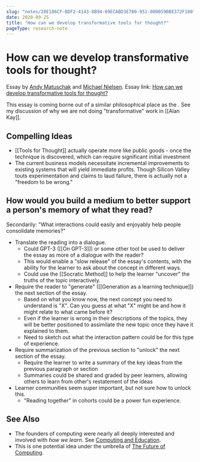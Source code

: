 ```yaml
---
slug: "notes/20E186CF-BDF2-4143-8B94-69ECABD3E7B0-951-000059BBE372F180"
date: 2020-09-25
title: "How can we develop transformative tools for thought?"
pageType: research-note
---
```

# How can we develop transformative tools for thought?
Essay by [Andy Matuschak](https://andymatuschak.org/) and [Michael Nielsen](http://michaelnielsen.org/).
Essay link: [How can we develop transformative tools for thought?](https://numinous.productions/ttft/#mnemonic-video)

This essay is coming borne out of a similar philosophical place as the . See my discussion of why we are not doing "transformative" work in [[Alan Kay]].

## Compelling Ideas
- [[Tools for Thought]] actually operate more like public goods - once the technique is discovered, which can require significant initial investment 
- The current business models necessitate incremental improvements to existing systems that will yield immediate profits. Though Silicon Valley touts experimentation and claims to laud failure, there is actually not a "freedom to be wrong."

## How would you build a medium to better support a person's memory of what they read?

Secondarily: "What interactions could easily and enjoyably help people consolidate memories?"

- Translate the reading into a dialogue. 
	- Could GPT-3 ([[On GPT-3]]) or some other tool be used to deliver the essay as more of a dialogue with the reader? 
	- This would enable a "slow release" of the essay's contents, with the ability for the learner to ask about the concept in different ways.
	- Could use the [[Socratic Method]] to help the learner "uncover" the truths of the topic interactively.
- Require the reader to "generate" ([[Generation as a learning technique]]) the next section of the essay.
	- Based on what you know now, the next concept you need to understand is "X". Can you guess at what "X" might be and how it might relate to what came before it?
	- Even if the learner is wrong in their descriptions of the topics, they will be better positioned to assimilate the new topic once they have it explained to them.
	* Need to sketch out what the interaction pattern could be for this type of experience.
- Require summarization of the previous section to "unlock" the next section of the essay.
	- Require the learner to write a summary of the key ideas from the previous paragraph or section
	- Summaries could be shared and graded by peer learners, allowing others to learn from other's restatement of the ideas
- Learner communities seem super important, but not sure how to unlock this.
	- "Reading together" in cohorts could be a power fun experience.

## See Also
- The founders of computing were nearly all deeply interested and involved with _how we learn_. See [Computing and Education](/notes/017EC62F-632D-4632-866D-18240CBA82AB-446-00000022F1A77047).
- This is one potential idea under the umbrella of [The Future of Computing](/notes/E3BDBADA-3D5E-49D8-9010-4E8FC880BF78-1988-00000A5837B540B9).
